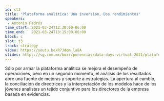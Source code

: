 ```yaml
---
id: ct3
title: "Plataforma analítica: Una inversión, Dos rendimientos"
speakers:
 - Antonio Padrós
time_start: 2021-03-24T12:30:00-06:00
time_end:   2021-03-24T13:15:00-06:00
block: c
slot: t3
track: strategy
video: https://youtu.be/R7Jdqm_laBA
slides: https://sg.com.mx/buzz/ponencias/data-days-virtual-2021/plataforma-analitica-una-inversion-dos-rendimientos
---
```


Sólo por armar la plataforma analítica se mejora el desempeño de operaciones, pero en un segundo momento, el análisis de los resultados abre una fuente de mejoras y soporte a estrategias. La apertura al cambio, la conciliación de directrices y la interpretación de los modelos hace de los jóvenes analistas un tejido conjuntivo para los directores de la empresa basada en evidencias.